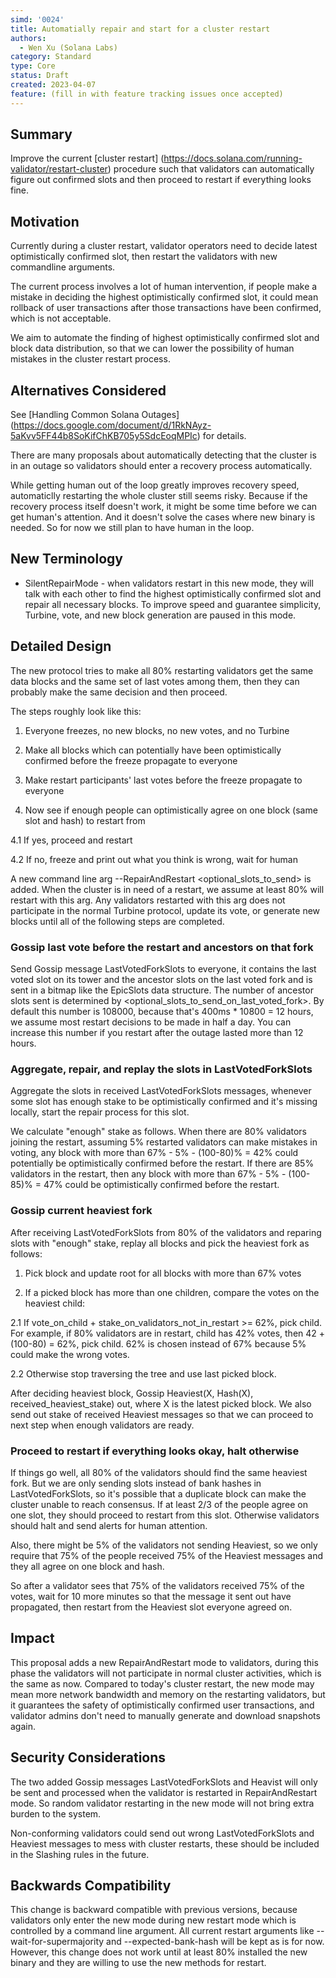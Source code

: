 ```yaml
---
simd: '0024'
title: Automatially repair and start for a cluster restart
authors:
  - Wen Xu (Solana Labs)
category: Standard
type: Core
status: Draft
created: 2023-04-07
feature: (fill in with feature tracking issues once accepted)
---
```


## Summary

Improve the current [cluster restart]
(https://docs.solana.com/running-validator/restart-cluster)
procedure such that validators can automatically figure out confirmed slots
and then proceed to restart if everything looks fine.

## Motivation

Currently during a cluster restart, validator operators need to decide latest
optimistically confirmed slot, then restart the validators with new commandline
arguments.

The current process involves a lot of human intervention, if people make a
mistake in deciding the highest optimistically confirmed slot, it could mean
rollback of user transactions after those transactions have been confirmed,
which is not acceptable.

We aim to automate the finding of highest optimistically confirmed slot and
block data distribution, so that we can lower the possibility of human mistakes
in the cluster restart process.

## Alternatives Considered

See [Handling Common Solana Outages]
(https://docs.google.com/document/d/1RkNAyz-5aKvv5FF44b8SoKifChKB705y5SdcEoqMPIc)
for details.

There are many proposals about automatically detecting that the cluster is
in an outage so validators should enter a recovery process automatically.

While getting human out of the loop greatly improves recovery speed,
automaticlly restarting the whole cluster still seems risky. Because if
the recovery process itself doesn't work, it might be some time before
we can get human's attention. And it doesn't solve the cases where new binary
is needed. So for now we still plan to have human in the loop.

## New Terminology

* SilentRepairMode - when validators restart in this new mode, they will
talk with each other to find the highest optimistically confirmed slot and
repair all necessary blocks. To improve speed and guarantee simplicity,
Turbine, vote, and new block generation are paused in this mode.

## Detailed Design

The new protocol tries to make all 80% restarting validators get the same
data blocks and the same set of last votes among them, then they can probably
make the same decision and then proceed.

The steps roughly look like this:

1. Everyone freezes, no new blocks, no new votes, and no Turbine

2. Make all blocks which can potentially have been optimistically confirmed
before the freeze propagate to everyone

3. Make restart participants' last votes before the freeze propagate to
everyone

4. Now see if enough people can optimistically agree on one block (same
slot and hash) to restart from

4.1 If yes, proceed and restart

4.2 If no, freeze and print out what you think is wrong, wait for human

A new command line arg --RepairAndRestart <optional_slots_to_send> is added.
When the cluster is in need of a restart, we assume at least 80% will restart
with this arg. Any validators restarted with this arg does not participate in
the normal Turbine protocol, update its vote, or generate new blocks until all
of the following steps are completed.

### Gossip last vote before the restart and ancestors on that fork

Send Gossip message LastVotedForkSlots to everyone, it contains the last voted
slot on its tower and the ancestor slots on the last voted fork and is sent in
a bitmap like the EpicSlots data structure. The number of ancestor slots sent
is determined by <optional_slots_to_send_on_last_voted_fork>. By default this
number is 108000, because that's 400ms * 10800 = 12 hours, we assume most
restart decisions to be made in half a day. You can increase this number if you
restart after the outage lasted more than 12 hours.

### Aggregate, repair, and replay the slots in LastVotedForkSlots

Aggregate the slots in received LastVotedForkSlots messages, whenever some slot
has enough stake to be optimistically confirmed and it's missing locally, start
the repair process for this slot.

We calculate "enough" stake as follows. When there are 80% validators joining
the restart, assuming 5% restarted validators can make mistakes in voting, any
block with more than 67% - 5% - (100-80)% = 42% could potentially be
optimistically confirmed before the restart. If there are 85% validators in the
restart, then any block with more than 67% - 5% - (100-85)% = 47% could be
optimistically confirmed before the restart.

### Gossip current heaviest fork

After receiving LastVotedForkSlots from 80% of the validators and reparing slots
with "enough" stake, replay all blocks and pick the heaviest fork as follows:

1. Pick block and update root for all blocks with more than 67% votes

2. If a picked block has more than one children, compare the votes on the
heaviest child:

2.1 If vote_on_child + stake_on_validators_not_in_restart >= 62%, pick child.
For example, if 80% validators are in restart, child has 42% votes, then
42 + (100-80) = 62%, pick child. 62% is chosen instead of 67% because 5%
could make the wrong votes.

2.2 Otherwise stop traversing the tree and use last picked block.

After deciding heaviest block, Gossip
Heaviest(X, Hash(X), received_heaviest_stake) out, where X is the latest picked
block. We also send out stake of received Heaviest messages so that we can proceed
to next step when enough validators are ready.

### Proceed to restart if everything looks okay, halt otherwise

If things go well, all 80% of the validators should find the same heaviest fork. But
we are only sending slots instead of bank hashes in LastVotedForkSlots, so it's
possible that a duplicate block can make the cluster unable to reach consensus. If
at least 2/3 of the people agree on one slot, they should proceed to restart from
this slot. Otherwise validators should halt and send alerts for human attention.

Also, there might be 5% of the validators not sending Heaviest, so we only require
that 75% of the people received 75% of the Heaviest messages and they all agree on
one block and hash.

So after a validator sees that 75% of the validators received 75% of the votes,
wait for 10 more minutes so that the message it sent out have propagated, then
restart from the Heaviest slot everyone agreed on.

## Impact

This proposal adds a new RepairAndRestart mode to validators, during this phase
the validators will not participate in normal cluster activities, which is the
same as now. Compared to today's cluster restart, the new mode may mean more
network bandwidth and memory on the restarting validators, but it guarantees the
safety of optimistically confirmed user transactions, and validator admins don't
need to manually generate and download snapshots again. 

## Security Considerations

The two added Gossip messages LastVotedForkSlots and Heavist will only be sent and
processed when the validator is restarted in RepairAndRestart mode. So random validator
restarting in the new mode will not bring extra burden to the system.

Non-conforming validators could send out wrong LastVotedForkSlots and Heaviest
messages to mess with cluster restarts, these should be included in the Slashing
rules in the future.

## Backwards Compatibility

This change is backward compatible with previous versions, because validators only
enter the new mode during new restart mode which is controlled by a command line
argument. All current restart arguments like  --wait-for-supermajority and
--expected-bank-hash will be kept as is for now.
However, this change does not work until at least 80% installed the new binary and
they are willing to use the new methods for restart.
